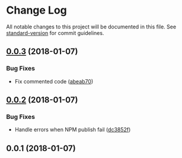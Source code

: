 # Change Log

All notable changes to this project will be documented in this file. See [standard-version](https://github.com/conventional-changelog/standard-version) for commit guidelines.

<a name="0.0.3"></a>
## [0.0.3](https://github.com/njakob/scribe/compare/v0.0.2...v0.0.3) (2018-01-07)


### Bug Fixes

* Fix commented code ([abeab70](https://github.com/njakob/scribe/commit/abeab70))



<a name="0.0.2"></a>
## [0.0.2](https://github.com/njakob/scribe/compare/v0.0.1...v0.0.2) (2018-01-07)


### Bug Fixes

* Handle errors when NPM publish fail ([dc3852f](https://github.com/njakob/scribe/commit/dc3852f))



<a name="0.0.1"></a>
## 0.0.1 (2018-01-07)
